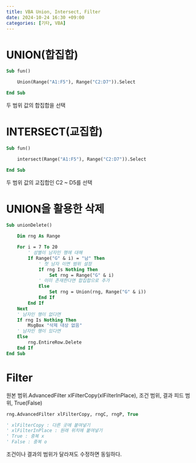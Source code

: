 ```yaml
---
title: VBA Union, Intersect, Filter
date: 2024-10-24 16:30 +09:00
categories: [기타, VBA]
---
```

# UNION(합집합)
```vb
Sub fun()

    Union(Range("A1:F5"), Range("C2:D7")).Select

End Sub
```
두 범위 값의 합집합을 선택


# INTERSECT(교집합)
```vb
Sub fun()

    intersect(Range("A1:F5"), Range("C2:D7")).Select

End Sub
```
두 범위 값의 교집합인 C2 ~ D5를 선택

# UNION을 활용한 삭제
```vb
Sub unionDelete()

    Dim rng As Range

    For i = 7 To 20
        ' 성별이 남자인 행에 대해
        If Range("G" & i) = "남" Then
            ' 첫 남자 이면 범위 설정
            If rng Is Nothing Then
                Set rng = Range("G" & i)
            ' 이미 존재한다면 합집합으로 추가
            Else
                Set rng = Union(rng, Range("G" & i))
            End If
        End If
    Next
    ' 남자인 행이 없다면
    If rng Is Nothing Then
        MsgBox "삭제 대상 없음"
    ' 남자인 행이 있다면
    Else
        rng.EntireRow.Delete
    End If
End Sub
```

# Filter

원본 범위.AdvancedFilter xlFilterCopy(xlFilterInPlace), 조건 범위, 결과 피드 범위, True(False)
```vb
rng.AdvancedFilter xlFilterCopy, rngC, rngP, True

' xlFilterCopy : 다른 곳에 붙여넣기
' xlFilterInPlace : 원래 위치에 붙여넣기
' True : 중복 x
' False : 중복 o
```
조건이나 결과의 범위가 달라져도 수정하면 동일하다.